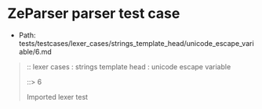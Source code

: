 # ZeParser parser test case

- Path: tests/testcases/lexer_cases/strings_template_head/unicode_escape_variable/6.md

> :: lexer cases : strings template head : unicode escape variable
>
> ::> 6
>
> Imported lexer test
>
> <template head> It is a Syntax Error if the MV of HexDigits > 1114111.

## FAIL

## Input

`````js
`\u{110000}${"<--"}`
`````

## Output

_Note: the whole output block is auto-generated. Manual changes will be overwritten!_

Below follow outputs in four parsing modes: sloppy mode, strict mode script goal, module goal, web compat mode (always sloppy).

Note that the output parts are auto-generated by the test runner to reflect actual result.

### Sloppy mode

Parsed with script goal and as if the code did not start with strict mode header.

`````
throws: Parser error!
  Template contained an illegal escape

`\u{110000}${"<--"}`
^------- error
`````

### Strict mode

Parsed with script goal but as if it was starting with `"use strict"` at the top.

_Output same as sloppy mode._

### Module goal

Parsed with the module goal.

_Output same as sloppy mode._

### Web compat mode

Parsed in sloppy script mode but with the web compat flag enabled.

_Output same as sloppy mode._
